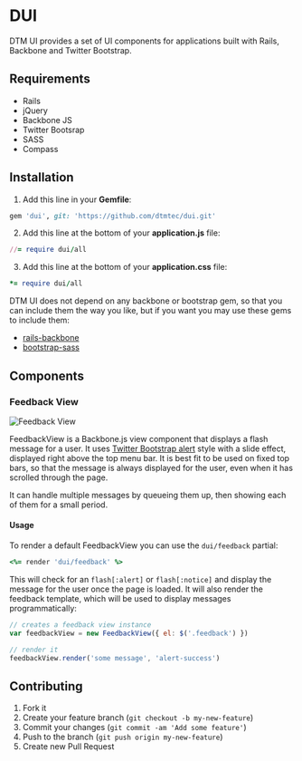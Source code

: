 # DUI

DTM UI provides a set of UI components for applications built with Rails, Backbone and Twitter Bootstrap.

## Requirements

* Rails
* jQuery
* Backbone JS
* Twitter Bootsrap
* SASS
* Compass

## Installation

1) Add this line in your **Gemfile**:

```ruby
gem 'dui', git: 'https://github.com/dtmtec/dui.git'
```

2) Add this line at the bottom of your **application.js** file:

```ruby
//= require dui/all
```

3) Add this line at the bottom of your **application.css** file:

```ruby
*= require dui/all
```

DTM UI does not depend on any backbone or bootstrap gem, so that you can include them the way you like, but if you want you may use these gems to include them:

* [rails-backbone](https://github.com/codebrew/backbone-rails)
* [bootstrap-sass](https://github.com/thomas-mcdonald/bootstrap-sass)

## Components

### Feedback View

![Feedback View](https://raw.github.com/dtmtec/dui/master/doc/images/feedback_view.png)

FeedbackView is a Backbone.js view component that displays a flash message for a user. It uses [Twitter Bootstrap alert](http://twitter.github.io/bootstrap/components.html#alerts) style with a slide effect, displayed right above the top menu bar. It is best fit to be used on fixed top bars, so that the message is always displayed for the user, even when it has scrolled through the page.

It can handle multiple messages by queueing them up, then showing each of them for a small period.

#### Usage

To render a default FeedbackView you can use the `dui/feedback` partial:

```ruby
<%= render 'dui/feedback' %>
```

This will check for an `flash[:alert]` or `flash[:notice]` and display the message for the user once the page is loaded. It will also render the feedback template, which will be used to display messages programmatically:

```javascript
// creates a feedback view instance
var feedbackView = new FeedbackView({ el: $('.feedback') })

// render it
feedbackView.render('some message', 'alert-success')
```

## Contributing

1. Fork it
2. Create your feature branch (`git checkout -b my-new-feature`)
3. Commit your changes (`git commit -am 'Add some feature'`)
4. Push to the branch (`git push origin my-new-feature`)
5. Create new Pull Request
